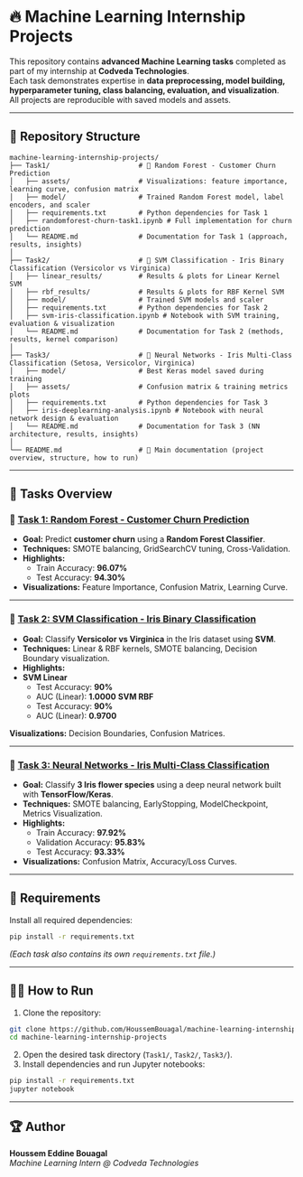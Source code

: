 # 🔥 Machine Learning Internship Projects 

This repository contains **advanced Machine Learning tasks** completed as part of my internship at **Codveda Technologies**.  
Each task demonstrates expertise in **data preprocessing, model building, hyperparameter tuning, class balancing, evaluation, and visualization**.  
All projects are reproducible with saved models and assets.

---

## 📂 Repository Structure
```
machine-learning-internship-projects/
├── Task1/                      # 🔹 Random Forest - Customer Churn Prediction
│   ├── assets/                 # Visualizations: feature importance, learning curve, confusion matrix
│   ├── model/                  # Trained Random Forest model, label encoders, and scaler
│   ├── requirements.txt        # Python dependencies for Task 1
│   ├── randomforest-churn-task1.ipynb # Full implementation for churn prediction
│   └── README.md               # Documentation for Task 1 (approach, results, insights)
│
├── Task2/                      # 🔹 SVM Classification - Iris Binary Classification (Versicolor vs Virginica)
│   ├── linear_results/         # Results & plots for Linear Kernel SVM
│   ├── rbf_results/            # Results & plots for RBF Kernel SVM
│   ├── model/                  # Trained SVM models and scaler
│   ├── requirements.txt        # Python dependencies for Task 2
│   ├── svm-iris-classification.ipynb # Notebook with SVM training, evaluation & visualization
│   └── README.md               # Documentation for Task 2 (methods, results, kernel comparison)
│
├── Task3/                      # 🔹 Neural Networks - Iris Multi-Class Classification (Setosa, Versicolor, Virginica)
│   ├── model/                  # Best Keras model saved during training
│   ├── assets/                 # Confusion matrix & training metrics plots
│   ├── requirements.txt        # Python dependencies for Task 3
│   ├── iris-deeplearning-analysis.ipynb # Notebook with neural network design & evaluation
│   └── README.md               # Documentation for Task 3 (NN architecture, results, insights)
│
└── README.md                   # 📜 Main documentation (project overview, structure, how to run)
```

---

## 🚀 Tasks Overview

### 🔹 [Task 1: Random Forest - Customer Churn Prediction](Task1/README.md)
- **Goal:** Predict **customer churn** using a **Random Forest Classifier**.
- **Techniques:** SMOTE balancing, GridSearchCV tuning, Cross-Validation.
- **Highlights:**
  - Train Accuracy: **96.07%**
  - Test Accuracy: **94.30%**
- **Visualizations:** Feature Importance, Confusion Matrix, Learning Curve.

---

### 🔹 [Task 2: SVM Classification - Iris Binary Classification](Task2/README.md)
- **Goal:** Classify **Versicolor vs Virginica** in the Iris dataset using **SVM**.
- **Techniques:** Linear & RBF kernels, SMOTE balancing, Decision Boundary visualization.
- **Highlights:**
- **SVM Linear**	
  - Test Accuracy: **90%**
  - AUC (Linear): **1.0000**
   **SVM RBF**
  - Test Accuracy: **90%**
  - AUC (Linear): **0.9700**

**Visualizations:** Decision Boundaries, Confusion Matrices.

---

### 🔹 [Task 3: Neural Networks - Iris Multi-Class Classification](Task3/README.md)
- **Goal:** Classify **3 Iris flower species** using a deep neural network built with **TensorFlow/Keras**.
- **Techniques:** SMOTE balancing, EarlyStopping, ModelCheckpoint, Metrics Visualization.
- **Highlights:**
  - Train Accuracy: **97.92%**
  - Validation Accuracy: **95.83%**
  - Test Accuracy: **93.33%**
- **Visualizations:** Confusion Matrix, Accuracy/Loss Curves.

---

## 🔧 Requirements
Install all required dependencies:
```bash
pip install -r requirements.txt
```
*(Each task also contains its own `requirements.txt` file.)*

---

## 🏃‍♂️ How to Run
1. Clone the repository:
```bash
git clone https://github.com/HoussemBouagal/machine-learning-internship-projects.git
cd machine-learning-internship-projects
```
2. Open the desired task directory (`Task1/`, `Task2/`, `Task3/`).
3. Install dependencies and run Jupyter notebooks:
```bash
pip install -r requirements.txt
jupyter notebook
```

---

## 🏆 Author
**Houssem Eddine Bouagal**  
*Machine Learning Intern @ Codveda Technologies*
